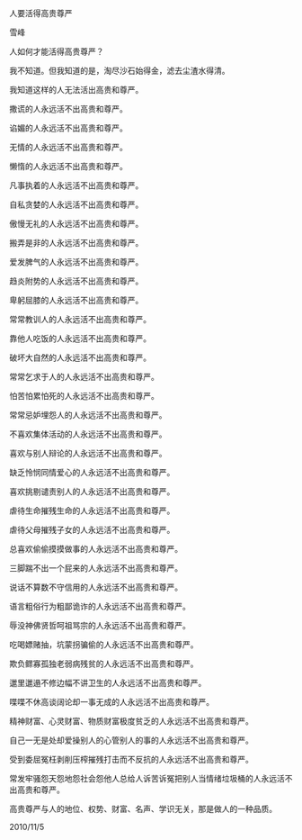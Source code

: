 人要活得高贵尊严

雪峰


人如何才能活得高贵尊严？

我不知道。但我知道的是，淘尽沙石始得金，滤去尘渣水得清。

我知道这样的人无法活出高贵和尊严。

撒谎的人永远活不出高贵和尊严。

谄媚的人永远活不出高贵和尊严。

无情的人永远活不出高贵和尊严。

懒惰的人永远活不出高贵和尊严。

凡事执着的人永远活不出高贵和尊严。

自私贪婪的人永远活不出高贵和尊严。

傲慢无礼的人永远活不出高贵和尊严。

搬弄是非的人永远活不出高贵和尊严。

爱发脾气的人永远活不出高贵和尊严。

趋炎附势的人永远活不出高贵和尊严。

卑躬屈膝的人永远活不出高贵和尊严。

常常教训人的人永远活不出高贵和尊严。

靠他人吃饭的人永远活不出高贵和尊严。

破坏大自然的人永远活不出高贵和尊严。

常常乞求于人的人永远活不出高贵和尊严。

怕苦怕累怕死的人永远活不出高贵和尊严。

常常忌妒埋怨人的人永远活不出高贵和尊严。

不喜欢集体活动的人永远活不出高贵和尊严。

喜欢与别人辩论的人永远活不出高贵和尊严。

缺乏怜悯同情爱心的人永远活不出高贵和尊严。

喜欢挑剔谴责别人的人永远活不出高贵和尊严。

虐待生命摧残生命的人永远活不出高贵和尊严。

虐待父母摧残子女的人永远活不出高贵和尊严。

总喜欢偷偷摸摸做事的人永远活不出高贵和尊严。

三脚踹不出一个屁来的人永远活不出高贵和尊严。

说话不算数不守信用的人永远活不出高贵和尊严。

语言粗俗行为粗鄙诡诈的人永远活不出高贵和尊严。

辱没神佛贤哲呵祖骂宗的人永远活不出高贵和尊严。

吃喝嫖赌抽，坑蒙拐骗偷的人永远活不出高贵和尊严。

欺负鳏寡孤独老弱病残贫的人永远活不出高贵和尊严。

邋里邋遢不修边幅不讲卫生的人永远活不出高贵和尊严。

喋喋不休高谈阔论却一事无成的人永远活不出高贵和尊严。

精神财富、心灵财富、物质财富极度贫乏的人永远活不出高贵和尊严。

自己一无是处却爱操别人的心管别人的事的人永远活不出高贵和尊严。

受到委屈冤枉剥削压榨摧残打击而不反抗的人永远活不出高贵和尊严。

常发牢骚怨天怨地怨社会怨他人总给人诉苦诉冤把别人当情绪垃圾桶的人永远活不出高贵和尊严。

高贵尊严与人的地位、权势、财富、名声、学识无关，那是做人的一种品质。

2010/11/5



